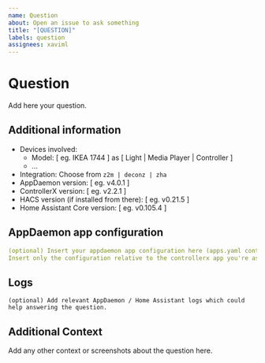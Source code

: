 ```yaml
---
name: Question
about: Open an issue to ask something
title: "[QUESTION]"
labels: question
assignees: xaviml
---
```


<!-- Make sure to read the FAQ before openning an issue. https://xaviml.github.io/controllerx/faq -->

# Question

Add here your question.

## Additional information

- Devices involved:
  - Model: [ eg. IKEA 1744 ] as [ Light | Media Player | Controller ]
  - ...
- Integration: Choose from `z2m | deconz | zha`
- AppDaemon version: [ eg. v4.0.1 ]
- ControllerX version: [ eg. v2.2.1 ]
- HACS version (if installed from there): [ eg. v0.21.5 ]
- Home Assistant Core version: [ eg. v0.105.4 ]

## AppDaemon app configuration

```yaml
(optional) Insert your appdaemon app configuration here (apps.yaml content).
Insert only the configuration relative to the controllerx app you're asking the question for.
```

## Logs

```text
(optional) Add relevant AppDaemon / Home Assistant logs which could help answering the question.
```

## Additional Context

Add any other context or screenshots about the question here.
